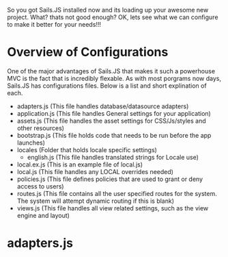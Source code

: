 So you got Sails.JS installed now and its loading up your awesome new project.  What? thats not good enough? OK, lets see what we can configure to make it better for your needs!!!

# Overview of Configurations
One of the major advantages of Sails.JS that makes it such a powerhouse MVC is the fact that is incredibly flexable.  As with most porgrams now days, Sails.JS has configurations files.  Below is a list and short explination of each.

* adapters.js      (This file handles database/datasource adapters)
* application.js   (This file handles General settings for your application)
* assets.js        (This file handles the asset settings for CSS/Js/styles and other resources)
* bootstrap.js     (This file holds code that needs to be run before the app launches)
* locales          (Folder that holds locale specific settings)
	* english.js   (This file handles translated strings for Locale use)
* local.ex.js      (This is an example file of local.js)
* local.js         (This file handles any LOCAL overrides needed)
* policies.js      (This file defines policies that are used to grant or deny access to users)
* routes.js        (This file contains all the user specified routes for the system.  The system will attempt dynamic routing if this is blank)
* views.js         (This file handles all view related settings, such as the view engine and layout)

# adapters.js
